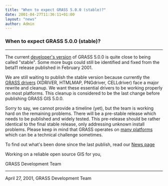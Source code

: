 ```yaml
---
title: "When to expect GRASS 5.0.0 (stable)?"
date: 2001-04-27T11:36:11+01:00
layout: "news"
author: Admin
---
```


### When to expect GRASS 5.0.0 (stable)?

------------------------------------------------------------------------

The current [developer's version](../grasscvs.html) of GRASS 5.0.0 is
quite close to being called "stable". Some more bugs could still be
identified and fixed from the beta11 release published in February
2001.

We are still waiting to publish the stable version because currently
the [GRASS drivers](../gdp/html_grass5/drivers.html) (XDRIVER, HTMLMAP,
PNGdriver, CELLdriver) face a major rewrite and cleanup. We want these
essential drivers to be working properly on most platforms. This cleanup
is considered to be the last change before publishing GRASS GIS
5.0.0.

Sorry to say, we cannot provide a timeline (yet), but the team is
working hard on the remaining problems. There will be a pre-stable
release which needs to be published and widely tested. This pre-release
should be rather identical to the final stable release, only addressing
unknown install problems. Please keep in mind that GRASS operates on
[many platforms](../general.html#platforms) which can be a technical
challenge sometimes.

To find out what's been done since the last publish, read our
[News page](http://freegis.org/cgi-bin/viewcvs.cgi/~checkout~/grass/NEWS.html)

Working on a reliable open source GIS for you,

GRASS Development Team

------------------------------------------------------------------------

April 27, 2001, GRASS Development Team
